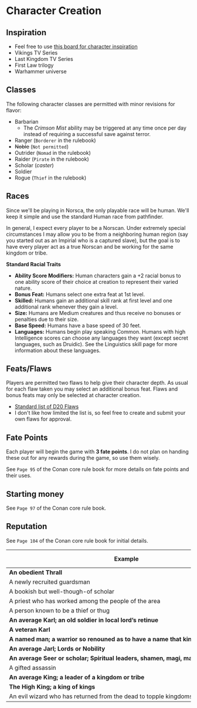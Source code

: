 # Character Creation

## Inspiration
- Feel free to use [this board for character inspiration](https://pin.it/2efSdAR)
- Vikings TV Series
- Last Kingdom TV Series
- First Law trilogy
- Warhammer universe

## Classes
The following character classes are permitted with minor revisions for flavor:
- Barbarian
  - The _Crimson Mist_ ability may be triggered at any time once per day instead of requiring a successful save against terror.
- Ranger (`Borderer` in the rulebook)
- ~~Noble~~ (`Not permitted`)
- Outrider (`Nomad` in the rulebook)
- Raider (`Pirate` in the rulebook)
- Scholar (_caster_)
- Soldier
- Rogue (`Thief` in the rulebook)

## Races
Since we'll be playing in Norsca, the only playable race will be human. We'll keep it simple and use the standard Human race from pathfinder. 

In general, I expect every player to be a Norscan. Under extremely special circumstances I may allow you to be from a neighboring human region (say you started out as an Impirial who is a captured slave), but the goal is to have every player act as a true Norscan and be working for the same kingdom or tribe.

**Standard Racial Traits**
- **Ability Score Modifiers:** Human characters gain a +2 racial bonus to one ability score of their choice at creation to represent their varied nature.
- **Bonus Feat:** Humans select one extra feat at 1st level.
- **Skilled:** Humans gain an additional skill rank at first level and one additional rank whenever they gain a level.
- **Size:** Humans are Medium creatures and thus receive no bonuses or penalties due to their size.
- **Base Speed:** Humans have a base speed of 30 feet.
- **Languages:** Humans begin play speaking Common. Humans with high Intelligence scores can choose any languages they want (except secret languages, such as Druidic). See the Linguistics skill page for more information about these languages.

## Feats/Flaws
Players are permitted two flaws to help give their character depth. As usual for each flaw taken you may select an additional bonus feat. Flaws and bonus feats may only be selected at character creation.

- [Standard list of D20 Flaws](https://www.d20srd.org/srd/variant/buildingCharacters/characterFlaws.htm)
- I don't like how limited the list is, so feel free to create and submit your own flaws for approval.

## Fate Points
Each player will begin the game with **3 fate points**. I do not plan on handing these out for any rewards during the game, so use them wisely.

See `Page 95` of the Conan core rule book for more details on fate points and their uses.

## Starting money
See `Page 97` of the Conan core rule book.

## Reputation

See `Page 104` of the Conan core rule book for initial details.

| Example                                                                              | Reputation Score |
| ------------------------------------------------------------------------------------ | ---------------- |
| **An obedient Thrall**                                                               | 1                |
| A newly recruited guardsman                                                          | 2                |
| A bookish but well-though-of scholar                                                 | 3                |
| A priest who has worked among the people of the area                                 | 4-5              |
| A person known to be a thief or thug                                                 | 6-7              |
| **An average Karl; an old soldier in local lord’s retinue**                          | 8-9              |
| **A veteran Karl**                                                                   | 10-15            |
| **A named man; a warrior so renouned as to have a name that kings make note of**     | 16-35            |
| **An average Jarl; Lords or Nobility**                                               | 26-35            |
| **An average Seer or scholar; Spiritual leaders, shamen, magi, magisters**           | 30-40            |
| A gifted assassin                                                                    | 36-55            |
| **An average King; a leader of a kingdom or tribe**                                  | 56-75            |
| **The High King; a king of kings**                                                   | 76-90            |
| An evil wizard who has returned from the dead to topple kingdoms and slay the living | 90+              |